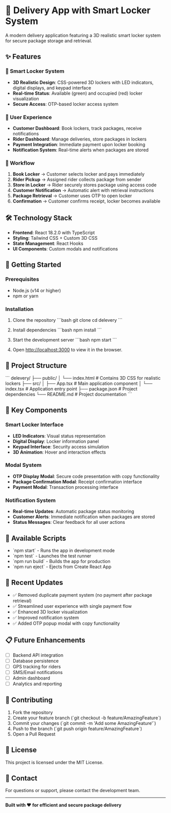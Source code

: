 # 🚚 Delivery App with Smart Locker System

A modern delivery application featuring a 3D realistic smart locker system for secure package storage and retrieval.

## ✨ Features

### 🔐 Smart Locker System
- **3D Realistic Design**: CSS-powered 3D lockers with LED indicators, digital displays, and keypad interface
- **Real-time Status**: Available (green) and occupied (red) locker visualization
- **Secure Access**: OTP-based locker access system

### 📱 User Experience
- **Customer Dashboard**: Book lockers, track packages, receive notifications
- **Rider Dashboard**: Manage deliveries, store packages in lockers
- **Payment Integration**: Immediate payment upon locker booking
- **Notification System**: Real-time alerts when packages are stored

### 🎯 Workflow
1. **Book Locker** → Customer selects locker and pays immediately
2. **Rider Pickup** → Assigned rider collects package from sender
3. **Store in Locker** → Rider securely stores package using access code
4. **Customer Notification** → Automatic alert with retrieval instructions
5. **Package Retrieval** → Customer uses OTP to open locker
6. **Confirmation** → Customer confirms receipt, locker becomes available

## 🛠️ Technology Stack

- **Frontend**: React 18.2.0 with TypeScript
- **Styling**: Tailwind CSS + Custom 3D CSS
- **State Management**: React Hooks
- **UI Components**: Custom modals and notifications

## 🚀 Getting Started

### Prerequisites
- Node.js (v14 or higher)
- npm or yarn

### Installation
1. Clone the repository
   \`\`\`bash
   git clone <repository-url>
   cd delevery
   \`\`\`

2. Install dependencies
   \`\`\`bash
   npm install
   \`\`\`

3. Start the development server
   \`\`\`bash
   npm start
   \`\`\`

4. Open [http://localhost:3000](http://localhost:3000) to view it in the browser.

## 📁 Project Structure

\`\`\`
delevery/
├── public/
│   └── index.html          # Contains 3D CSS for realistic lockers
├── src/
│   ├── App.tsx            # Main application component
│   └── index.tsx          # Application entry point
├── package.json           # Project dependencies
└── README.md             # Project documentation
\`\`\`

## 🎨 Key Components

### Smart Locker Interface
- **LED Indicators**: Visual status representation
- **Digital Display**: Locker information panel
- **Keypad Interface**: Security access simulation
- **3D Animation**: Hover and interaction effects

### Modal System
- **OTP Display Modal**: Secure code presentation with copy functionality
- **Package Confirmation Modal**: Receipt confirmation interface
- **Payment Modal**: Transaction processing interface

### Notification System
- **Real-time Updates**: Automatic package status monitoring
- **Customer Alerts**: Immediate notification when packages are stored
- **Status Messages**: Clear feedback for all user actions

## 🔧 Available Scripts

- \`npm start\` - Runs the app in development mode
- \`npm test\` - Launches the test runner
- \`npm run build\` - Builds the app for production
- \`npm run eject\` - Ejects from Create React App

## 🌟 Recent Updates

- ✅ Removed duplicate payment system (no payment after package retrieval)
- ✅ Streamlined user experience with single payment flow
- ✅ Enhanced 3D locker visualization
- ✅ Improved notification system
- ✅ Added OTP popup modal with copy functionality

## 📋 Future Enhancements

- [ ] Backend API integration
- [ ] Database persistence
- [ ] GPS tracking for riders
- [ ] SMS/Email notifications
- [ ] Admin dashboard
- [ ] Analytics and reporting

## 🤝 Contributing

1. Fork the repository
2. Create your feature branch (\`git checkout -b feature/AmazingFeature\`)
3. Commit your changes (\`git commit -m 'Add some AmazingFeature'\`)
4. Push to the branch (\`git push origin feature/AmazingFeature\`)
5. Open a Pull Request

## 📄 License

This project is licensed under the MIT License.

## 🎯 Contact

For questions or support, please contact the development team.

---

**Built with ❤️ for efficient and secure package delivery**

